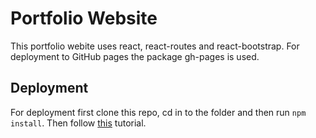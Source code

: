 # Portfolio Website
This portfolio webite uses react, react-routes and react-bootstrap. For deployment to GitHub pages the package gh-pages is used. 
## Deployment
For deployment first clone this repo, cd in to the folder and then run `npm install`.
Then follow [this](https://github.com/gitname/react-gh-pages) tutorial.